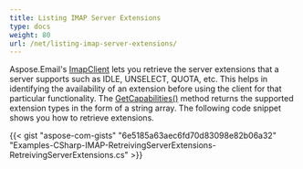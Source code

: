 ```yaml
---
title: Listing IMAP Server Extensions
type: docs
weight: 80
url: /net/listing-imap-server-extensions/
---
```



Aspose.Email's [ImapClient](https://apireference.aspose.com/net/email/aspose.email.clients.imap/imapclient) lets you retrieve the server extensions that a server supports such as IDLE, UNSELECT, QUOTA, etc. This helps in identifying the availability of an extension before using the client for that particular functionality. The [GetCapabilities()](https://apireference.aspose.com/net/email/aspose.email.clients/emailclient/methods/getcapabilities) method returns the supported extension types in the form of a string array. The following code snippet shows you how to retrieve extensions.



{{< gist "aspose-com-gists" "6e5185a63aec6fd70d83098e82b06a32" "Examples-CSharp-IMAP-RetreivingServerExtensions-RetreivingServerExtensions.cs" >}}
